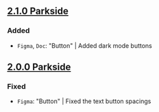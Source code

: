 ## [2.1.0 Parkside](https://github.com/cake-hub/parkside-figma/tree/v2.1.0)

### Added

* `Figma`, `Doc`: "Button" | Added dark mode buttons


## [2.0.0 Parkside](https://github.com/cake-hub/parkside-figma/tree/v2.0.0)

### Fixed

* `Figma`: "Button" | Fixed the text button spacings
